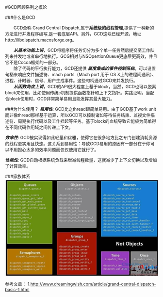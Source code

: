 #GCD回顾系列之概论

###什么是GCD

&emsp;&emsp;GCD全称 Grand Central Dispatch,属于**系统级的线程管理**,提供了一种新的方法进行并发程序编写,是一套底层API。另外，GCD这块已经开源，地址<http://libdispatch.macosforge.org>。<br/>
   
&emsp;&emsp;***从基本功能上讲***，GCD将程序将任务切分为多个单一任务然后提交至工作队列来并发地或者串行地执行。GCG相对与NSOpertionQueue更底层更高效，并且它不是Cocoa框架的一部分。<br/>
&emsp;&emsp;除了代码的平行执行能力，GCD还提供 ***高度集成的事件控制系统***。可以设置句柄来响应文件描述符、mach ports（Mach port 用于 OS X上的进程间通讯）、进程、计时器、信号、用户生成事件。这些句柄通过GCD来并发执行。<br/>
&emsp;&emsp;***从函数角度上讲***，GCD的API很大程度上基于block，当然，GCD也可以脱离block来使用，比如使用传统c机制提供函数指针和上下文指针。实践证明，当配合block使用时，GCD非常简单易用且能发挥其最大能力。

###为什么使用？
***易用性***: GCD比之thread跟简单易用。由于GCD基于work unit而非像thread那样基于运算，所以GCD可以控制诸如等待任务结束、监视文件描述符、周期执行代码以及工作挂起等任务。基于block的血统导致它能极为简单得在不同代码作用域之间传递上下文。<br/>

***效率性***: GCD被实现得如此轻量和优雅，使得它在很多地方比之专门创建消耗资源的线程更实用且快速。这关系到易用性：导致GCD易用的原因有一部分在于你可以不用担心太多的效率问题而仅仅使用它就行了。<br/>

***性能性***: GCD自动根据系统负载来增减线程数量，这就减少了上下文切换以及增加了计算效率。<br/>

###家族体系
![GCD-Family](CGD-Family.png)


参考文章：
1.<http://www.dreamingwish.com/article/grand-central-dispatch-basic-1.html>